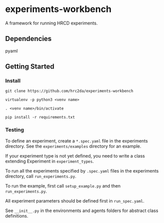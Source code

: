 # experiments-workbench
A framework for running HRCD experiments.
## Dependencies
pyaml

## Getting Started

### Install
`git clone https://github.com/hrc2da/experiments-workbench`

`virtualenv -p python3 <venv name>`

`. <venv name>/bin/activate`

`pip install -r requirements.txt`

### Testing
To define an experiment, create a `*.spec.yaml` file in the experiments directory. See the `experiments/examples` directory for an example.

If your experiment type is not yet defined, you need to write a class extending Experiment in `experiment_types`.

To run all the experiments specified by `.spec.yaml` files in the experiments directory, call `run_experiments.py`.

To run the example, first call `setup_example.py` and then `run_experiments.py`.

All experiment parameters should be defined first in `run_spec.yaml`.

See `__init__.py` in the environments and agents folders for abstract class definitions.

